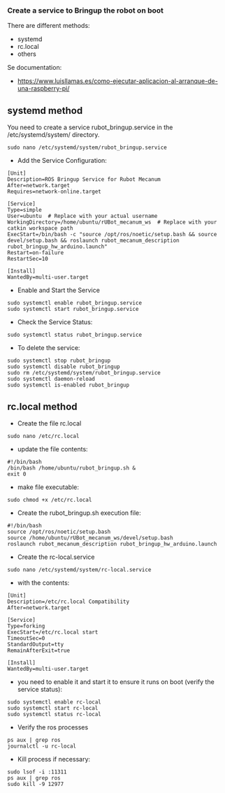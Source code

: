 ### **Create a service to Bringup the robot on boot**

There are different methods:
- systemd
- rc.local
- others

Se documentation: 
- https://www.luisllamas.es/como-ejecutar-aplicacion-al-arranque-de-una-raspberry-pi/

## systemd method

You need to create a service rubot_bringup.service in the /etc/systemd/system/ directory.
````shell
sudo nano /etc/systemd/system/rubot_bringup.service
````
- Add the Service Configuration:
````shell
[Unit]
Description=ROS Bringup Service for Rubot Mecanum
After=network.target
Requires=network-online.target

[Service]
Type=simple
User=ubuntu  # Replace with your actual username
WorkingDirectory=/home/ubuntu/rUBot_mecanum_ws  # Replace with your catkin workspace path
ExecStart=/bin/bash -c "source /opt/ros/noetic/setup.bash && source devel/setup.bash && roslaunch rubot_mecanum_description rubot_bringup_hw_arduino.launch"
Restart=on-failure
RestartSec=10

[Install]
WantedBy=multi-user.target
````
- Enable and Start the Service
````shell
sudo systemctl enable rubot_bringup.service
sudo systemctl start rubot_bringup.service
````
- Check the Service Status:
````shell
sudo systemctl status rubot_bringup.service
````
- To delete the service:
````shell
sudo systemctl stop rubot_bringup
sudo systemctl disable rubot_bringup
sudo rm /etc/systemd/system/rubot_bringup.service
sudo systemctl daemon-reload
sudo systemctl is-enabled rubot_bringup
````

## rc.local method

- Create the file rc.local
````shell
sudo nano /etc/rc.local
````
- update the file contents:
````shell
#!/bin/bash
/bin/bash /home/ubuntu/rubot_bringup.sh &
exit 0

````
- make file executable:
````shell
sudo chmod +x /etc/rc.local
````
- Create the rubot_bringup.sh execution file:
````shell
#!/bin/bash
source /opt/ros/noetic/setup.bash
source /home/ubuntu/rUBot_mecanum_ws/devel/setup.bash
roslaunch rubot_mecanum_description rubot_bringup_hw_arduino.launch
````
- Create the rc-local.service
````shell
sudo nano /etc/systemd/system/rc-local.service
````
- with the contents:
````shell
[Unit]
Description=/etc/rc.local Compatibility
After=network.target

[Service]
Type=forking
ExecStart=/etc/rc.local start
TimeoutSec=0
StandardOutput=tty
RemainAfterExit=true

[Install]
WantedBy=multi-user.target
````
- you need to enable it and start it to ensure it runs on boot (verify the service status):
````shell
sudo systemctl enable rc-local
sudo systemctl start rc-local
sudo systemctl status rc-local
````
- Verify the ros processes
````shell
ps aux | grep ros
journalctl -u rc-local
````
- Kill process if necessary:
````shell
sudo lsof -i :11311
ps aux | grep ros
sudo kill -9 12977
````
